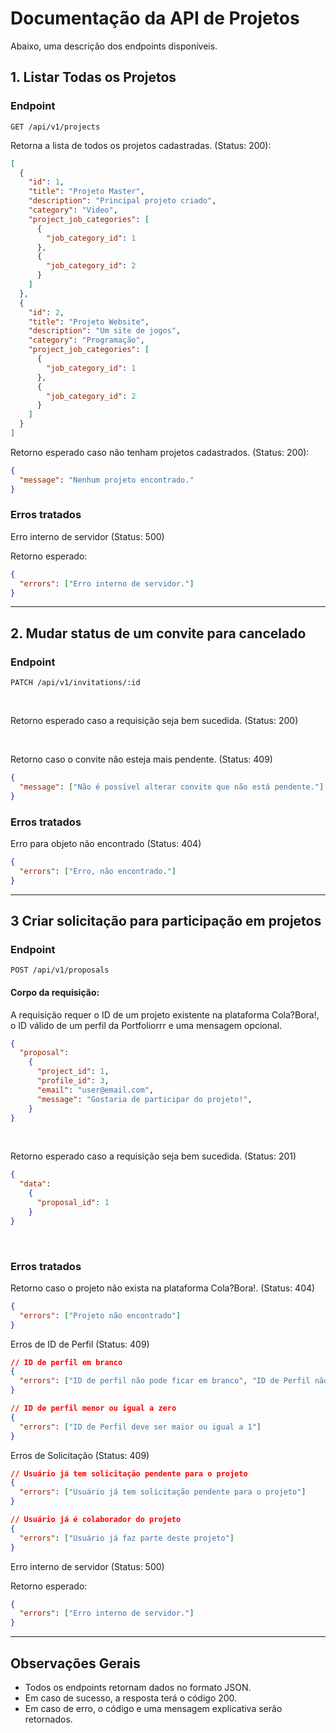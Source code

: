 # Documentação da API de Projetos

Abaixo, uma descrição dos endpoints disponíveis.

## 1. Listar Todas os Projetos

### Endpoint

```shell
GET /api/v1/projects
```

Retorna a lista de todos os projetos cadastradas. (Status: 200):

```json
[
  {
    "id": 1,
    "title": "Projeto Master",
    "description": "Principal projeto criado",
    "category": "Video",
    "project_job_categories": [
      {
        "job_category_id": 1
      },
      {
        "job_category_id": 2
      }
    ]
  },
  {
    "id": 2,
    "title": "Projeto Website",
    "description": "Um site de jogos",
    "category": "Programação",
    "project_job_categories": [
      {
        "job_category_id": 1
      },
      {
        "job_category_id": 2
      }
    ]
  }
]
```

Retorno esperado caso não tenham projetos cadastrados. (Status: 200):

```json
{
  "message": "Nenhum projeto encontrado."
}
```

### Erros tratados

Erro interno de servidor (Status: 500)

Retorno esperado:

```json
{ 
  "errors": ["Erro interno de servidor."]
}
```

---

## 2. Mudar status de um convite para cancelado

### Endpoint

```shell
PATCH /api/v1/invitations/:id
```
<br>

Retorno esperado caso a requisição seja bem sucedida. (Status: 200)

<br>

Retorno caso o convite não esteja mais pendente. (Status: 409)

```json
{ 
  "message": ["Não é possível alterar convite que não está pendente."]
}
```

  ### Erros tratados

Erro para objeto não encontrado (Status: 404)

```json
{ 
  "errors": ["Erro, não encontrado."]
}
```

---

## 3 Criar solicitação para participação em projetos

### Endpoint

```shell
POST /api/v1/proposals
```

#### Corpo da requisição:

A requisição requer o ID de um projeto existente na plataforma Cola?Bora!, o ID válido de um perfil da Portfoliorrr e uma mensagem opcional.

```json
{ 
  "proposal": 
    {
      "project_id": 1,
      "profile_id": 3,
      "email": "user@email.com",
      "message": "Gostaria de participar do projeto!",
    }
}
```

<br>

Retorno esperado caso a requisição seja bem sucedida. (Status: 201)

```json
{ 
  "data": 
    {
      "proposal_id": 1
    }
}
```

<br>



  ### Erros tratados

Retorno caso o projeto não exista na plataforma Cola?Bora!. (Status: 404)

```json
{ 
  "errors": ["Projeto não encontrado"]
}
```

Erros de ID de Perfil (Status: 409)

```json
// ID de perfil em branco
{ 
  "errors": ["ID de perfil não pode ficar em branco", "ID de Perfil não é um número"]
}

// ID de perfil menor ou igual a zero
{
  "errors": ["ID de Perfil deve ser maior ou igual a 1"]
}
```

Erros de Solicitação (Status: 409)

```json
// Usuário já tem solicitação pendente para o projeto
{ 
  "errors": ["Usuário já tem solicitação pendente para o projeto"]
}

// Usuário já é colaborador do projeto
{
  "errors": ["Usuário já faz parte deste projeto"]
}
```

Erro interno de servidor (Status: 500)

Retorno esperado:

```json
{ 
  "errors": ["Erro interno de servidor."]
}
```

---

## Observações Gerais
- Todos os endpoints retornam dados no formato JSON.
- Em caso de sucesso, a resposta terá o código 200. 
- Em caso de erro, o código e uma mensagem explicativa serão retornados.
